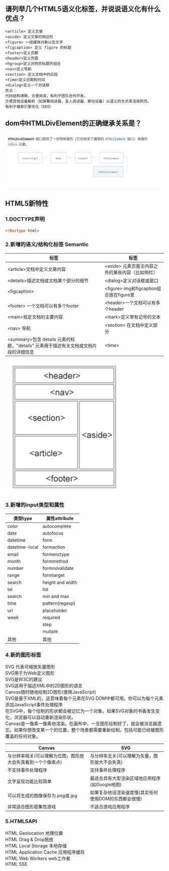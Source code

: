 ## 请列举几个HTML5语义化标签，并说说语义化有什么优点？
```
<article> 定义文章 
<aside> 定义文章的侧边栏
<figure> 一组媒体对象以及文字 
<figcaption> 定义 figure 的标题
<footer>定义页脚 
<header>定义页眉
<hgroup>定义对网页标题的组合 
<nav>定义导航
<section> 定义文档中的区段
<time>定义日期和时间
<dialog>定义一个对话框 
优点：
代码结构清晰，方便阅读，有利于团队合作开发。
方便其他设备解析（如屏幕阅读器、盲人阅读器、移动设备）以语义的方式来渲染网页。
有利于搜索引擎优化（SEO）
```
## dom中HTMLDivElement的正确继承关系是？
![HTMLDivElement的正确继承关系](assets/img/HTMLDivElement的正确继承关系.png)

## HTML5新特性  
### 1.DOCTYPE声明  
```html
<!Doctype html>
```
### 2.新增的语义/结构化标签 Semantic  
<table>
<thead>
<tr>
<th>标签</th>
<th>标签</th>
</tr>
</thead>
<tbody>
<tr>
<td>&lt;article&gt;文档中定义文章内容</td>
<td>&lt;aside&gt; 元素页面主内容之外的某些内容（比如侧栏）</td>
</tr>
<tr>
<td>&lt;details&gt;描述文档或文档某个部分的细节</td>
<td>&lt;dialog&gt;定义对话框或窗口</td>
</tr>
<tr>
<td>&lt;figcaption&gt;</td>
<td>&lt;figure&gt; img和figcaption组合放在figure里</td>
</tr>
<tr>
<td>&lt;footer&gt; 一个文档可以有多个footer</td>
<td>&lt;header&gt;一个文档可以有多个header</td>
</tr>
<tr>
<td>&lt;main&gt;规定文档的主要内容</td>
<td>&lt;mark&gt;定义带有记号的文本</td>
</tr>
<tr>
<td>&lt;nav&gt; 导航</td>
<td>&lt;section&gt; 在文档中定义部分</td>
</tr>
<tr>
<td>&lt;summary&gt;包含 details 元素的标题，"details" 元素用于描述有关文档或文档片段的详细信息</td>
<td>&lt;time&gt;</td>
</tr>
</tbody>
</table>

![html5语义](assets/img/html5语义.png)

### 3.新增的input类型和属性  
<table>
<thead>
<tr>
<th>类型type</th>
<th>属性attribute</th>
</tr>
</thead>
<tbody>
<tr>
<td>color</td>
<td>autocomplete</td>
</tr>
<tr>
<td>date</td>
<td>autofocus</td>
</tr>
<tr>
<td>datetime</td>
<td>form</td>
</tr>
<tr>
<td>datetime-local</td>
<td>formaction</td>
</tr>
<tr>
<td>email</td>
<td>formenctype</td>
</tr>
<tr>
<td>month</td>
<td>formmethod</td>
</tr>
<tr>
<td>number</td>
<td>formnovalidate</td>
</tr>
<tr>
<td>range</td>
<td>formtarget</td>
</tr>
<tr>
<td>search</td>
<td>height and width</td>
</tr>
<tr>
<td>tel</td>
<td>list</td>
</tr>
<tr>
<td>search</td>
<td>min and max</td>
</tr>
<tr>
<td>time</td>
<td>pattern(regexp)</td>
</tr>
<tr>
<td>url</td>
<td>placeholder</td>
</tr>
<tr>
<td>week</td>
<td>required</td>
</tr>
<tr>
<td>&nbsp;</td>
<td>step</td>
</tr>
<tr>
<td>&nbsp;</td>
<td>mutiple</td>
</tr>
<tr>
<td>其他</td>
<td>其他</td>
</tr>
</tbody>
</table>

### 4.新的图形标签  
SVG
代表可缩放矢量图形  
SVG用于为Web定义图形  
SVG是W3C的建议    
SVG适用于描述XML中的2D图形的语言  
Canvas随时随地绘制2D图形(使用JavaScript)  
SVG是基于XML的，这意味着每个元素在SVG DOM中都可用。你可以为每个元素添加JavaScript事件处理程序  
在SVG中，每个绘制的形状都会被记忆为一个对象。如果SVG对象的书香发生变化，浏览器可以自动重新渲染形状。  
Canvas是一像素一像素地渲染。在画布中，一旦图形绘制好了，就会被浏览器遗忘。如果你想改变某一个的位置，整个场景都需要重新绘制，包括可能已经被图形覆盖的任何对象。 
<table>
<thead>
<tr>
<th>Canvas</th>
<th>SVG</th>
</tr>
</thead>
<tbody>
<tr>
<td>与分辨率相关(可以理解为位图，图形放大会失真看到一个个像素点)</td>
<td>与分辨率无关(可以理解为矢量，图形放大不会失真)</td>
</tr>
<tr>
<td>不支持事件处理程序</td>
<td>支持事件处理程序</td>
</tr>
<tr>
<td>文字呈现功能比较简单</td>
<td>最适合具有大型渲染区域地应用程序(如Google地图)</td>
</tr>
<tr>
<td>可以将生成的图像保存为.png或.jpg</td>
<td>如果复杂地话渲染速度慢(其实任何使用DOM的东西都会很慢)</td>
</tr>
<tr>
<td>非常适合图形密集性游戏</td>
<td>不适合游戏应用程序</td>
</tr>
</tbody>
</table> 

### 5.HTML5API
HTML Geolocation 地理位置  
HTML Drag & Drop拖放  
HTML Local Storage 本地存储  
HTML Application Cache 应用程序缓存  
HTML Web Workers web工作者  
HTML SSE  

